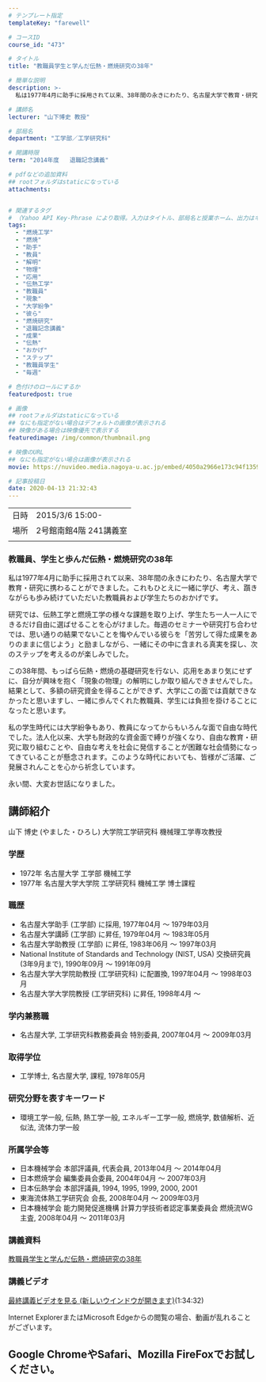 ```yaml
---
# テンプレート指定
templateKey: "farewell"

# コースID
course_id: "473"

# タイトル
title: "教職員学生と学んだ伝熱・燃焼研究の38年"

# 簡単な説明
description: >-
  私は1977年4月に助手に採用されて以来、38年間の永きにわたり、名古屋大学で教育・研究に携わることができました。これもひとえに一緒に学び、考え、躓きながらも歩み続けていただいた教職員および学生たちのおかげです。研究では、伝熱工学と燃焼工学の様々な課題を取り上げ、学生たち一人一人にできるだけ自由に選ばせることを心がけました。毎週のセミナーや研究打ち合わせでは、思い通りの結果でないことを悔や ....

# 講師名
lecturer: "山下博史 教授"

# 部局名
department: "工学部／工学研究科"

# 開講時限
term: "2014年度	退職記念講義"

# pdfなどの追加資料
## rootフォルダはstaticになっている
attachments:


# 関連するタグ
# （Yahoo API Key-Phrase により取得。入力はタイトル、部局名と授業ホーム、出力はキーフレーズ（tags））
tags:
  - "燃焼工学"
  - "燃焼"
  - "助手"
  - "教員"
  - "解明"
  - "物理"
  - "応用"
  - "伝熱工学"
  - "教職員"
  - "現象"
  - "大学紛争"
  - "彼ら"
  - "燃焼研究"
  - "退職記念講義"
  - "成果"
  - "伝熱"
  - "おかげ"
  - "ステップ"
  - "教職員学生"
  - "毎週"

# 色付けのロールにするか
featuredpost: true

# 画像
## rootフォルダはstaticになっている
## なにも指定がない場合はデフォルトの画像が表示される
## 映像がある場合は映像優先で表示する
featuredimage: /img/common/thumbnail.png

# 映像のURL
## なにも指定がない場合は画像が表示される
movie: https://nuvideo.media.nagoya-u.ac.jp/embed/4050a2966e173c94f135953188f90c437504e5d6

# 記事投稿日
date: 2020-04-13 21:32:43
---
```


|   |   |
|---|---|
| 日時 | 2015/3/6  15:00- |
| 場所 | 2号館南館4階 241講義室 |
|   |   |


### 教職員、学生と歩んだ伝熱・燃焼研究の38年

私は1977年4月に助手に採用されて以来、38年間の永きにわたり、名古屋大学で教育・研究に携わることができました。これもひとえに一緒に学び、考え、躓きながらも歩み続けていただいた教職員および学生たちのおかげです。

研究では、伝熱工学と燃焼工学の様々な課題を取り上げ、学生たち一人一人にできるだけ自由に選ばせることを心がけました。毎週のセミナーや研究打ち合わせでは、思い通りの結果でないことを悔やんでいる彼らを「苦労して得た成果をありのままに信じよう」と励ましながら、一緒にその中に含まれる真実を探し、次のステップを考えるのが楽しみでした。

この38年間、もっぱら伝熱・燃焼の基礎研究を行ない、応用をあまり気にせずに、自分が興味を抱く「現象の物理」の解明にしか取り組んできませんでした。結果として、多額の研究資金を得ることができず、大学にこの面では貢献できなかったと思いますし、一緒に歩んでくれた教職員、学生には負担を掛けることになったと思います。

私の学生時代には大学紛争もあり、教員になってからもいろんな面で自由な時代でした。法人化以来、大学も財政的な資金面で縛りが強くなり、自由な教育・研究に取り組むことや、自由な考えを社会に発信することが困難な社会情勢になってきていることが懸念されます。このような時代においても、皆様がご活躍、ご発展されんことを心から祈念しています。

永い間、大変お世話になりました。


## 講師紹介

山下 博史 (やました・ひろし) 大学院工学研究科 機械理工学専攻教授

### 学歴

* 1972年 名古屋大学 工学部 機械工学
* 1977年 名古屋大学大学院 工学研究科 機械工学 博士課程

### 職歴

* 名古屋大学助手 (工学部) に採用, 1977年04月 ～ 1979年03月
* 名古屋大学講師 (工学部) に昇任, 1979年04月 ～ 1983年05月
* 名古屋大学助教授 (工学部) に昇任, 1983年06月 ～ 1997年03月
* National Institute of Standards and Technology (NIST, USA) 交換研究員 (3年9月まで), 1990年09月 ～ 1991年09月
* 名古屋大学大学院助教授 (工学研究科) に配置換, 1997年04月 ～ 1998年03月
* 名古屋大学大学院教授 (工学研究科) に昇任, 1998年4月 〜

### 学内兼務職

* 名古屋大学, 工学研究科教務委員会 特別委員, 2007年04月 ～ 2009年03月

### 取得学位

* 工学博士, 名古屋大学, 課程, 1978年05月

### 研究分野を表すキーワード

* 環境工学一般, 伝熱, 熱工学一般, エネルギー工学一般, 燃焼学, 数値解析、近似法, 流体力学一般

### 所属学会等

* 日本機械学会 本部評議員, 代表会員, 2013年04月 ～ 2014年04月
* 日本燃焼学会 編集委員会委員, 2004年04月 ～ 2007年03月
* 日本伝熱学会 本部評議員, 1994, 1995, 1999, 2000, 2001
* 東海流体熱工学研究会 会長, 2008年04月 ～ 2009年03月
* 日本機械学会 能力開発促進機構 計算力学技術者認定事業委員会 燃焼流WG 主査, 2008年04月 ～ 2011年03月


### 講義資料

[教職員学生と学んだ伝熱・燃焼研究の38年](https://ocw.nagoya-u.jp/files/473/Yamashita.pdf) 

### 講義ビデオ

[最終講義ビデオを見る (新しいウインドウが開きます)](https://nuvideo.media.nagoya-u.ac.jp/embed/4050a2966e173c94f135953188f90c437504e5d6)(1:34:32)


Internet ExplorerまたはMicrosoft Edgeからの閲覧の場合、動画が乱れることがございます。

Google ChromeやSafari、Mozilla FireFoxでお試しください。
-----